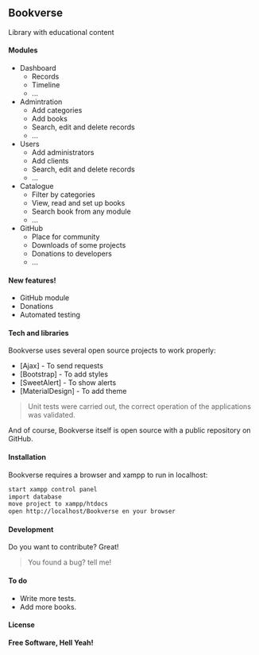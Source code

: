 ## Bookverse

Library with educational content

#### Modules

  + Dashboard
    * Records
    * Timeline
    * ...
  + Admintration
    * Add categories
    * Add books
    * Search, edit and delete records
    * ...
  + Users
    * Add administrators
    * Add clients
    * Search, edit and delete records
    * ...
  + Catalogue
    * Filter by categories
    * View, read and set up books
    * Search book from any module
    * ...
  + GitHub
    * Place for community
    * Downloads of some projects
    * Donations to developers
    * ...

#### New features!

  - GitHub module
  - Donations
  - Automated testing

#### Tech and libraries

Bookverse uses several open source projects to work properly:

* [Ajax] - To send requests
* [Bootstrap] - To add styles
* [SweetAlert] - To show alerts
* [MaterialDesign] - To add theme

>Unit tests were carried out, the correct operation of the applications was validated.

And of course, Bookverse itself is open source with a public repository on GitHub.

#### Installation

Bookverse requires a browser and xampp to run in localhost:

```sh
start xampp control panel
import database
move project to xampp/htdocs
open http://localhost/Bookverse en your browser
```

#### Development

Do you want to contribute? Great!
>You found a bug? tell me!

#### To do

 - Write more tests.
 - Add more books.

#### License

**Free Software, Hell Yeah!**